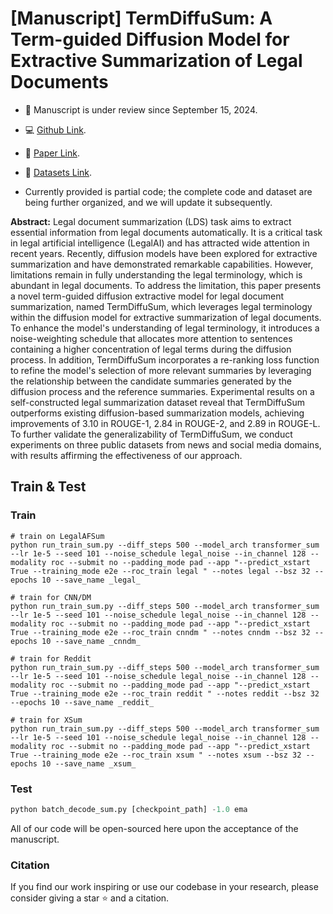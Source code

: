 # [Manuscript] TermDiffuSum: A Term-guided Diffusion Model for Extractive Summarization of Legal Documents

* 🎈 Manuscript is under review since September 15, 2024.

* 💻 [Github Link]().

* 📖 [Paper Link]().

* 📁 [Datasets Link]().
* Currently provided is partial code; the complete code and dataset are being further organized, and we will update it subsequently.

**Abstract:** Legal document summarization (LDS) task aims to extract essential information from legal documents automatically. It is a critical task in legal artificial intelligence (LegalAI) and has attracted wide attention in recent years. Recently, diffusion models have been explored for extractive summarization and have demonstrated remarkable capabilities. However, limitations remain in fully understanding the legal terminology, which is abundant in legal documents. To address the limitation, this paper presents a novel term-guided diffusion extractive model for legal document summarization, named TermDiffuSum, which leverages legal terminology within the diffusion model for extractive summarization of legal documents. To enhance the model's understanding of legal terminology, it introduces a noise-weighting schedule that allocates more attention to sentences containing a higher concentration of legal terms during the diffusion process. In addition, TermDiffuSum incorporates a re-ranking loss function to refine the model's selection of more relevant summaries by leveraging the relationship between the candidate summaries generated by the diffusion process and the reference summaries. Experimental results on a self-constructed legal summarization dataset reveal that TermDiffuSum outperforms existing diffusion-based summarization models, achieving improvements of 3.10 in ROUGE-1, 2.84 in ROUGE-2, and 2.89 in ROUGE-L. To further validate the generalizability of TermDiffuSum, we conduct experiments on three public datasets from news and social media domains, with results affirming the effectiveness of our approach.


## Train & Test

### Train

```shell
# train on LegalAFSum
python run_train_sum.py --diff_steps 500 --model_arch transformer_sum --lr 1e-5 --seed 101 --noise_schedule legal_noise --in_channel 128 --modality roc --submit no --padding_mode pad --app "--predict_xstart True --training_mode e2e --roc_train legal " --notes legal --bsz 32 --epochs 10 --save_name _legal_ 

# train for CNN/DM
python run_train_sum.py --diff_steps 500 --model_arch transformer_sum --lr 1e-5 --seed 101 --noise_schedule legal_noise --in_channel 128 --modality roc --submit no --padding_mode pad --app "--predict_xstart True --training_mode e2e --roc_train cnndm " --notes cnndm --bsz 32 --epochs 10 --save_name _cnndm_

# train for Reddit
python run_train_sum.py --diff_steps 500 --model_arch transformer_sum --lr 1e-5 --seed 101 --noise_schedule legal_noise --in_channel 128 --modality roc --submit no --padding_mode pad --app "--predict_xstart True --training_mode e2e --roc_train reddit " --notes reddit --bsz 32 --epochs 10 --save_name _reddit_

# train for XSum
python run_train_sum.py --diff_steps 500 --model_arch transformer_sum --lr 1e-5 --seed 101 --noise_schedule legal_noise --in_channel 128 --modality roc --submit no --padding_mode pad --app "--predict_xstart True --training_mode e2e --roc_train xsum " --notes xsum --bsz 32 --epochs 10 --save_name _xsum_

```

### Test

```python
python batch_decode_sum.py [checkpoint_path] -1.0 ema
```

All of our code will be open-sourced here upon the acceptance of the manuscript.

### Citation
If you find our work inspiring or use our codebase in your research, please consider giving a star ⭐ and a citation.
